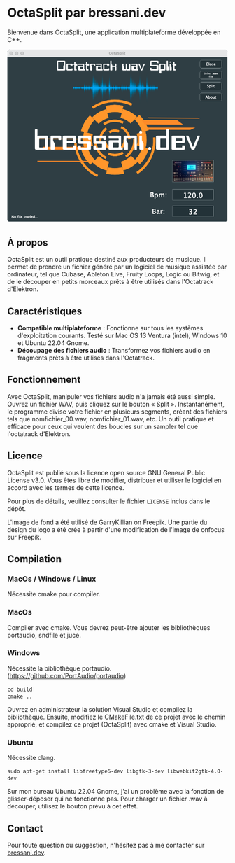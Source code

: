 # OctaSplit par bressani.dev

Bienvenue dans OctaSplit, une application multiplateforme développée en C++.

![OctaSplit on MacOS](./Assets/screen_macos.png)

## À propos
OctaSplit est un outil pratique destiné aux producteurs de musique. Il permet de prendre un fichier généré par un logiciel de musique assistée par ordinateur, tel que Cubase, Ableton Live, Fruity Loops, Logic ou Bitwig, et de le découper en petits morceaux prêts à être utilisés dans l'Octatrack d'Elektron.

## Caractéristiques
- **Compatible multiplateforme** : Fonctionne sur tous les systèmes d'exploitation courants. Testé sur Mac OS 13 Ventura (intel), Windows 10 et Ubuntu 22.04 Gnome.
- **Découpage des fichiers audio** : Transformez vos fichiers audio en fragments prêts à être utilisés dans l'Octatrack.

## Fonctionnement
Avec OctaSplit, manipuler vos fichiers audio n'a jamais été aussi simple. Ouvrez un fichier WAV, puis cliquez sur le bouton « Split ». Instantanément, le programme divise votre fichier en plusieurs segments, créant des fichiers tels que nomfichier_00.wav, nomfichier_01.wav, etc. Un outil pratique et efficace pour ceux qui veulent des boucles sur un sampler tel que l'octatrack d'Elektron.

## Licence
OctaSplit est publié sous la licence open source GNU General Public License v3.0. Vous êtes libre de modifier, distribuer et utiliser le logiciel en accord avec les termes de cette licence.

Pour plus de détails, veuillez consulter le fichier `LICENSE` inclus dans le dépôt.

L'image de fond a été utilisé de GarryKillian on Freepik. Une partie du design du logo a été crée à partir d'une modification de l'image de onfocus sur Freepik.

## Compilation

### MacOs / Windows / Linux
Nécessite cmake pour compiler.

### MacOs
Compiler avec cmake. Vous devrez peut-être ajouter les bibliothèques portaudio, sndfile et juce.

### Windows
Nécessite la bibliothèque portaudio. (https://github.com/PortAudio/portaudio)

```
cd build
cmake ..
```

Ouvrez en administrateur la solution Visual Studio et compilez la bibliothèque. Ensuite, modifiez le CMakeFile.txt de ce projet avec le chemin approprié, et compilez ce projet (OctaSplit) avec cmake et Visual Studio.

### Ubuntu

Nécessite clang.

```
sudo apt-get install libfreetype6-dev libgtk-3-dev libwebkit2gtk-4.0-dev
```

Sur mon bureau Ubuntu 22.04 Gnome, j'ai un problème avec la fonction de glisser-déposer qui ne fonctionne pas. Pour charger un fichier .wav à découper, utilisez le bouton prévu à cet effet.

## Contact
Pour toute question ou suggestion, n'hésitez pas à me contacter sur [bressani.dev](http://bressani.dev).
